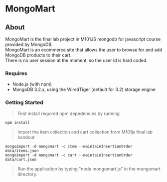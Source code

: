 # MongoMart
## About
MongoMart is the final lab project in M101JS mongodb for javascript course provided by MongoDB.   
MongoMart is an ecommerce site that allows the user to browse for and add MongoDB products to their cart.   
There is no user session at the moment, so the user id is hard coded.   

### Requires   
* Node.js (with npm)
* MongoDB 3.2.x, using the WiredTiger (default for 3.2) storage engine

### Getting Started
> First install required npm depedencies by running   

`npm install`

>Import the item collection and cart collection from M101js final lab handout

`mongoimport -d mongomart -c item --maintainInsertionOrder data/items.json`   
`mongoimport -d mongomart -c cart --maintainInsertionOrder data/cart.json`   

>Run the application by typing "node mongomart.js" in the mongomart directory.
